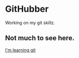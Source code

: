 # GitHubber
Working on my git skillz.
## Not much to see here. 
[I'm learning git](http://www.kevtom.com/)
